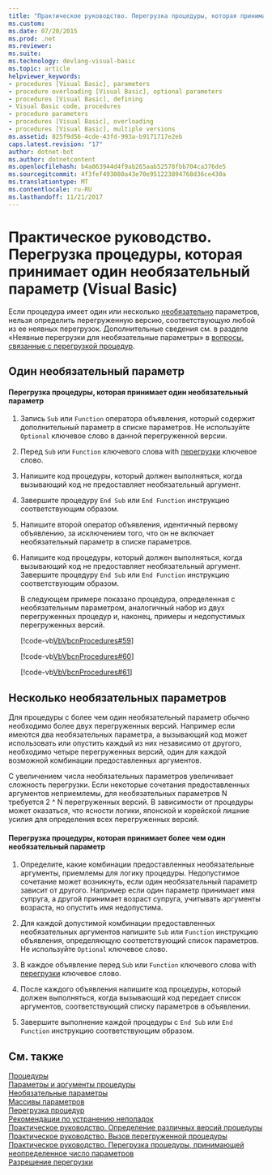 ```yaml
---
title: "Практическое руководство. Перегрузка процедуры, которая принимает один необязательный параметр (Visual Basic)"
ms.custom: 
ms.date: 07/20/2015
ms.prod: .net
ms.reviewer: 
ms.suite: 
ms.technology: devlang-visual-basic
ms.topic: article
helpviewer_keywords:
- procedures [Visual Basic], parameters
- procedure overloading [Visual Basic], optional parameters
- procedures [Visual Basic], defining
- Visual Basic code, procedures
- procedure parameters
- procedures [Visual Basic], overloading
- procedures [Visual Basic], multiple versions
ms.assetid: 825f9d56-4cde-43fd-993a-b9171717e2eb
caps.latest.revision: "17"
author: dotnet-bot
ms.author: dotnetcontent
ms.openlocfilehash: b4a863944d4f9ab265aab52578fbb704ca376de5
ms.sourcegitcommit: 4f3fef493080a43e70e951223894768d36ce430a
ms.translationtype: MT
ms.contentlocale: ru-RU
ms.lasthandoff: 11/21/2017
---
```

# <a name="how-to-overload-a-procedure-that-takes-optional-parameters-visual-basic"></a>Практическое руководство. Перегрузка процедуры, которая принимает один необязательный параметр (Visual Basic)
Если процедура имеет один или несколько [необязательно](../../../../visual-basic/language-reference/modifiers/optional.md) параметров, нельзя определить перегруженную версию, соответствующую любой из ее неявных перегрузок. Дополнительные сведения см. в разделе «Неявные перегрузки для необязательные параметры» в [вопросы, связанные с перегрузкой процедур](./considerations-in-overloading-procedures.md).  
  
## <a name="one-optional-parameter"></a>Один необязательный параметр  
  
#### <a name="to-overload-a-procedure-that-takes-one-optional-parameter"></a>Перегрузка процедуры, которая принимает один необязательный параметр  
  
1.  Запись `Sub` или `Function` оператора объявления, который содержит дополнительный параметр в списке параметров. Не используйте `Optional` ключевое слово в данной перегруженной версии.  
  
2.  Перед `Sub` или `Function` ключевого слова with [перегрузки](../../../../visual-basic/language-reference/modifiers/overloads.md) ключевое слово.  
  
3.  Напишите код процедуры, который должен выполняться, когда вызывающий код не предоставляет необязательный аргумент.  
  
4.  Завершите процедуру `End Sub` или `End Function` инструкцию соответствующим образом.  
  
5.  Напишите второй оператор объявления, идентичный первому объявлению, за исключением того, что он не включает необязательный параметр в списке параметров.  
  
6.  Напишите код процедуры, который должен выполняться, когда вызывающий код не предоставляет необязательный аргумент. Завершите процедуру `End Sub` или `End Function` инструкцию соответствующим образом.  
  
     В следующем примере показано процедура, определенная с необязательным параметром, аналогичный набор из двух перегруженных процедур и, наконец, примеры и недопустимых перегруженных версий.  
  
     [!code-vb[VbVbcnProcedures#59](./codesnippet/VisualBasic/how-to-overload-a-procedure-that-takes-optional-parameters_1.vb)]  
  
     [!code-vb[VbVbcnProcedures#60](./codesnippet/VisualBasic/how-to-overload-a-procedure-that-takes-optional-parameters_2.vb)]  
  
     [!code-vb[VbVbcnProcedures#61](./codesnippet/VisualBasic/how-to-overload-a-procedure-that-takes-optional-parameters_3.vb)]  
  
## <a name="multiple-optional-parameters"></a>Несколько необязательных параметров  
 Для процедуры с более чем один необязательный параметр обычно необходимо более двух перегруженных версий. Например если имеются два необязательных параметра, а вызывающий код может использовать или опустить каждый из них независимо от другого, необходимо четыре перегруженных версий, один для каждой возможной комбинации предоставленных аргументов.  
  
 С увеличением числа необязательных параметров увеличивает сложность перегрузки. Если некоторые сочетания предоставленных аргументов неприемлемы, для необязательных параметров N требуется 2 ^ N перегруженных версий. В зависимости от процедуры может оказаться, что ясности логики, японской и корейской лишние усилия для определения всех перегруженных версий.  
  
#### <a name="to-overload-a-procedure-that-takes-more-than-one-optional-parameter"></a>Перегрузка процедуры, которая принимает более чем один необязательный параметр  
  
1.  Определите, какие комбинации предоставленных необязательные аргументы, приемлемы для логику процедуры. Недопустимое сочетание может возникнуть, если один необязательный параметр зависит от другого. Например если один параметр принимает имя супруга, а другой принимает возраст супруга, учитывать аргументы возраста, но опустить имя недопустима.  
  
2.  Для каждой допустимой комбинации предоставленных необязательных аргументов напишите `Sub` или `Function` инструкцию объявления, определяющую соответствующий список параметров. Не используйте `Optional` ключевое слово.  
  
3.  В каждое объявление перед `Sub` или `Function` ключевого слова with [перегрузки](../../../../visual-basic/language-reference/modifiers/overloads.md) ключевое слово.  
  
4.  После каждого объявления напишите код процедуры, который должен выполняться, когда вызывающий код передает список аргументов, соответствующий списку параметров в объявлении.  
  
5.  Завершите выполнение каждой процедуры с `End Sub` или `End Function` инструкцию соответствующим образом.  
  
## <a name="see-also"></a>См. также  
 [Процедуры](./index.md)  
 [Параметры и аргументы процедуры](./procedure-parameters-and-arguments.md)  
 [Необязательные параметры](./optional-parameters.md)  
 [Массивы параметров](./parameter-arrays.md)  
 [Перегрузка процедур](./procedure-overloading.md)  
 [Рекомендации по устранению неполадок](./troubleshooting-procedures.md)  
 [Практическое руководство. Определение различных версий процедуры](./how-to-define-multiple-versions-of-a-procedure.md)  
 [Практическое руководство. Вызов перегруженной процедуры](./how-to-call-an-overloaded-procedure.md)  
 [Практическое руководство. Перегрузка процедуры, принимающей неопределенное число параметров](./how-to-overload-a-procedure-that-takes-an-indefinite-number-of-parameters.md)  
 [Разрешение перегрузки](./overload-resolution.md)
